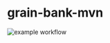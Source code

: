 # grain-bank-mvn
![example workflow](https://github.com/Zinath09/grain-bank-mvn/actions/workflows/ci.yml/badge.svg)
